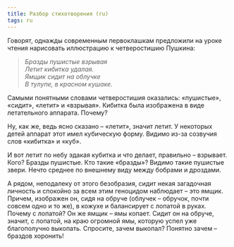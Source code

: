 ```yaml
---
title: Разбор стихотворения (ru)
tags: ru
---
```


Говорят, однажды coвременным первоклашкам предложили на уроке чтения нарисовать иллюстрацию к четверостишию Пyшкинa:
<i>
>Бразды пушистые взрывая<br>
>Летит кибитка удалая.<br>
>Ямщик сидит на облучке<br>
>В тyлyпe, в красном кушаке.
</i>

Самыми понятными словами четверостишия оказались: «пушистые», «сидит», «летит» и «взрывая». Кибитка была изображена в виде летательного аппарата. Почему? 

Ну, как же, ведь ясно сказано – «летит», значит летит. У некоторых детей аппарат этот имел кубическую форму. Видимо из-за созвучия слов «кибитка» и «куб».

И вот летит по небу эдакая кубитка и что делает, правильно – взрывает. Кого? Бразды пушистые. Кто такие «бразды»? Видимо такие пушистые звери. Нечто среднее по внешнему виду между бобрами и дроздами.

А рядом, неподалеку от этого безобразия, сидит некая загадочная личность и спокойно за всем этим геноцидом наблюдает – это ямщик. Причем, изображен он, сидя на обруче (облучек – обpyчoк, почти совсем одно и то же), в кожухе и балансирует с лопатой в руках. Почему с лопатой? Он же ямщик – ямы копает. Сидит он на обруче, значит, с лопатой, на краю огромной ямы, которую успел уже благополучно выкопать. Спросите, зачем выкопал? Понятно зачем – бpaздов хоронить!

